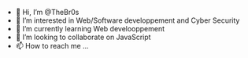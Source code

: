 - 👋 Hi, I’m @TheBr0s
- 👀 I’m interested in Web/Software developpement and Cyber Security
- 🌱 I’m currently learning Web develooppement
- 💞️ I’m looking to collaborate on JavaScript 
- 📫 How to reach me ...

<!---
TheBr0s/TheBr0s is a ✨ special ✨ repository because its `README.md` (this file) appears on your GitHub profile.
You can click the Preview link to take a look at your changes.
--->
